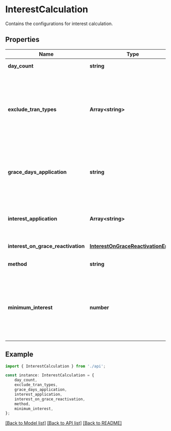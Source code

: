 # InterestCalculation

Contains the configurations for interest calculation.

## Properties

Name | Type | Description | Notes
------------ | ------------- | ------------- | -------------
**day_count** | **string** | Day-count convention. | [default to undefined]
**exclude_tran_types** | **Array&lt;string&gt;** | One or more transactions that are excluded from current billing period\&#39;s interest charge, but included in next. | [optional] [default to undefined]
**grace_days_application** | **string** | Determines the last day of grace period based on which interest charges are calculated. | [default to undefined]
**interest_application** | **Array&lt;string&gt;** | One or more balance types on which interest is applied. | [default to undefined]
**interest_on_grace_reactivation** | [**InterestOnGraceReactivationEnum**](InterestOnGraceReactivationEnum.md) |  | [default to undefined]
**method** | **string** | Method of interest calculation. | [default to undefined]
**minimum_interest** | **number** | When interest is applied, this value determines the minimum amount of interest that can be charged. | [default to undefined]

## Example

```typescript
import { InterestCalculation } from './api';

const instance: InterestCalculation = {
    day_count,
    exclude_tran_types,
    grace_days_application,
    interest_application,
    interest_on_grace_reactivation,
    method,
    minimum_interest,
};
```

[[Back to Model list]](../README.md#documentation-for-models) [[Back to API list]](../README.md#documentation-for-api-endpoints) [[Back to README]](../README.md)
